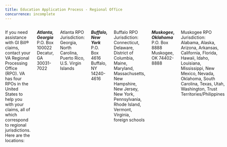 ```yaml
---
title: Education Application Process - Regional Office
concurrence: incomplete
---
```


<div class="main" role="main" markdown="0">

<!-- <div class="action-bar">
  <div class="row">
    <div class="small-12 columns">

    </div>
  </div>
</div> -->

<div class="section one" markdown="0">
<div class="primary" markdown="0">
<div class="row" markdown="0">
<div class="small-12 columns" markdown="1">

If you need assistance with GI Bill® claims, contact your VA Regional Processing Office (RPO). VA has four RPOs in the United States to help you with your claims, all of which correspond to regional jurisdictions. Here are the locations:

***Atlanta, Georgia***
P.O. Box 100022
Decatur, GA
30031-7022

Atlanta RPO Jurisdiction:
Georgia, North Carolina, Puerto Rico, U.S. Virgin Islands

***Buffalo, New York***
P.O. Box 4616
Buffalo, NY
14240-4616

Buffalo RPO Jurisdiction:
Connecticut, Delaware, District of Columbia, Maine, Maryland, Massachusetts, New Hampshire, New Jersey, New York, Pennsylvania, Rhode Island, Vermont, Virginia, foreign schools

***Muskogee, Oklahoma***
P.O. Box 8888
Muskogee, OK
74402-8888

Muskogee RPO Jurisdiction:
Alabama, Alaska, Arizona, Arkansas, California, Florida, Hawaii, Idaho, Louisiana, Mississippi, New Mexico, Nevada, Oklahoma, South Carolina, Texas, Utah, Washington, Trust Territories/Philippines

***St. Louis, Missouri***
P.O. Box 66830
St. Louis, MO
63166-6830

St. Louis RPO Jurisdiction:
Colorado, Illinois, Indiana, Iowa, Kansas, Kentucky, Michigan, Minnesota, Missouri, Montana, Nebraska, North Dakota, Ohio, South Dakota, Tennessee, Wisconsin, West Virginia, Wyoming


[MAP](http://www.benefits.va.gov/gibill/regional_processing.asp)


</div>
</div>
</div>


</div>
